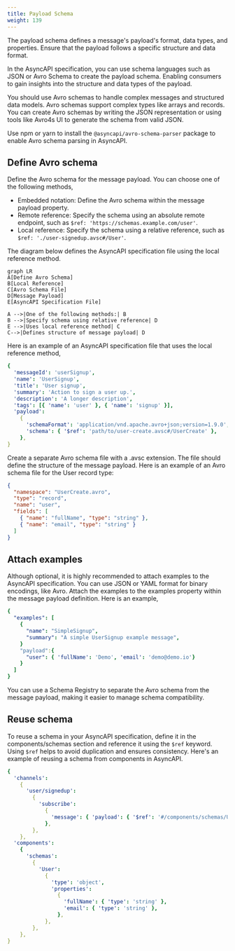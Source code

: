 ```yaml
---
title: Payload Schema
weight: 139
---
```


The payload schema defines a message's payload's format, data types, and properties. Ensure that the payload follows a specific structure and data format.

In the AsyncAPI specification, you can use schema languages such as JSON or Avro Schema to create the payload schema. Enabling consumers to gain insights into the structure and data types of the payload.

You should use Avro schemas to handle complex messages and structured data models. Avro schemas support complex types like arrays and records. You can create Avro schemas by writing the JSON representation or using tools like Avro4s UI to generate the schema from valid JSON.

Use npm or yarn to install the `@asyncapi/avro-schema-parser` package to enable Avro schema parsing in AsyncAPI.

## Define Avro schema

Define the Avro schema for the message payload. You can choose one of the following methods,

- Embedded notation: Define the Avro schema within the message payload property.
- Remote reference: Specify the schema using an absolute remote endpoint, such as `$ref: 'https://schemas.example.com/user'`.
- Local reference: Specify the schema using a relative reference, such as `$ref: './user-signedup.avsc#/User'`.

The diagram below defines the AsyncAPI specification file using the local reference method.

```mermaid
graph LR
A[Define Avro Schema]
B[Local Reference]
C[Avro Schema File]
D[Message Payload]
E[AsyncAPI Specification File]

A -->|One of the following methods:| B
B -->|Specify schema using relative reference| D
E -->|Uses local reference method| C
C-->|Defines structure of message payload| D
```

Here is an example of an AsyncAPI specification file that uses the local reference method,

```yaml
{
  'messageId': 'userSignup',
  'name': 'UserSignup',
  'title': 'User signup',
  'summary': 'Action to sign a user up.',
  'description': 'A longer description',
  'tags': [{ 'name': 'user' }, { 'name': 'signup' }],
  'payload':
    {
      'schemaFormat': 'application/vnd.apache.avro+json;version=1.9.0',
      'schema': { '$ref': 'path/to/user-create.avsc#/UserCreate' },
    },
}
```

Create a separate Avro schema file with a .avsc extension. The file should define the structure of the message payload. Here is an example of an Avro schema file for the User record type:

```json
{
  "namespace": "UserCreate.avro",
  "type": "record",
  "name": "user",
  "fields": [
    { "name": "fullName", "type": "string" },
    { "name": "email", "type": "string" }
  ]
}
```

## Attach examples

Although optional, it is highly recommended to attach examples to the AsyncAPI specification. You can use JSON or YAML format for binary encodings, like Avro. Attach the examples to the examples property within the message payload definition. Here is an example,

```yaml
{
  "examples": [
    {
      "name": "SimpleSignup",
      "summary": "A simple UserSignup example message",
    }
    "payload":{
      "user": { 'fullName': 'Demo', 'email': 'demo@demo.io'}
    }
  ]
}
```

You can use a Schema Registry to separate the Avro schema from the message payload, making it easier to manage schema compatibility.

## Reuse schema

To reuse a schema in your AsyncAPI specification, define it in the components/schemas section and reference it using the `$ref` keyword. Using `$ref` helps to avoid duplication and ensures consistency. Here's an example of reusing a schema from components in AsyncAPI.

```yaml
{
  'channels':
    {
      'user/signedup':
        {
          'subscribe':
            {
              'message': { 'payload': { '$ref': '#/components/schemas/User' } },
            },
        },
    },
  'components':
    {
      'schemas':
        {
          'User':
            {
              'type': 'object',
              'properties':
                {
                  'fullName': { 'type': 'string' },
                  'email': { 'type': 'string' },
                },
            },
        },
    },
}
```
